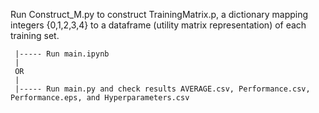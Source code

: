 Run Construct_M.py to construct TrainingMatrix.p, a dictionary mapping integers {0,1,2,3,4} to a dataframe (utility matrix representation) of each training set.

     |----- Run main.ipynb 
     |
     OR
     |
     |----- Run main.py and check results AVERAGE.csv, Performance.csv, Performance.eps, and Hyperparameters.csv

